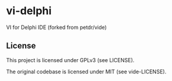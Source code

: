 # vi-delphi

VI for Delphi IDE (forked from petdr/vide)

## License

This project is licensed under GPLv3 (see LICENSE).

The original codebase is licensed under MIT (see vide-LICENSE).
